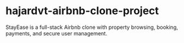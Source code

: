 # hajardvt-airbnb-clone-project
StayEase is a full-stack Airbnb clone with property browsing, booking, payments, and secure user management.
